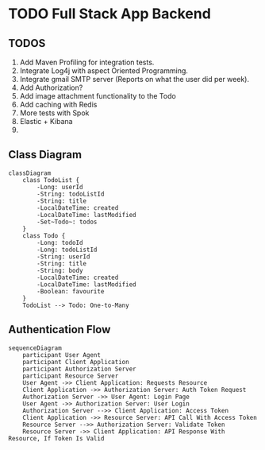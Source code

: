 # TODO Full Stack App Backend

## TODOS

1. Add Maven Profiling for integration tests.
2. Integrate Log4j with aspect Oriented Programming.
3. Integrate gmail SMTP server (Reports on what the user did per week).
4. Add Authorization?
5. Add image attachment functionality to the Todo
6. Add caching with Redis
7. More tests with Spok
8. Elastic + Kibana
9. 
## Class Diagram

```mermaid
classDiagram
    class TodoList {
        -Long: userId
        -String: todoListId
        -String: title
        -LocalDateTime: created
        -LocalDateTime: lastModified
        -Set~Todo~: todos
    }
    class Todo {
        -Long: todoId
        -Long: todoListId
        -String: userId
        -String: title
        -String: body
        -LocalDateTime: created
        -LocalDateTime: lastModified
        -Boolean: favourite
    }
    TodoList --> Todo: One-to-Many
```

## Authentication Flow

```mermaid
sequenceDiagram
    participant User Agent
    participant Client Application
    participant Authorization Server
    participant Resource Server
    User Agent ->> Client Application: Requests Resource
    Client Application ->> Authorization Server: Auth Token Request
    Authorization Server ->> User Agent: Login Page
    User Agent ->> Authorization Server: User Login
    Authorization Server -->> Client Application: Access Token
    Client Application ->> Resource Server: API Call With Access Token
    Resource Server -->> Authorization Server: Validate Token
    Resource Server ->> Client Application: API Response With Resource, If Token Is Valid
```
